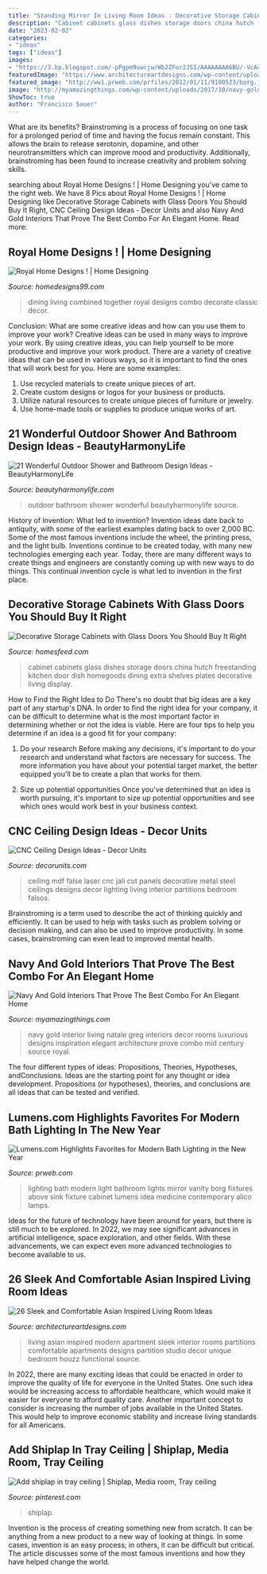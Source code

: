 ```yaml
---
title: "Standing Mirror In Living Room Ideas : Decorative Storage Cabinets With Glass Doors You Should Buy It Right"
description: "Cabinet cabinets glass dishes storage doors china hutch freestanding kitchen door dish homegoods dining extra shelves plates decorative living display"
date: "2023-02-02"
categories:
- "ideas"
tags: ["ideas"]
images:
- "https://3.bp.blogspot.com/-pPgpm9uwcjw/Wb2ZFor2JSI/AAAAAAAA6BU/-VcA4lRiVjY6SaYVMTevMjwS0J5qh_FGwCLcBGAs/s1600/7.jpg"
featuredImage: "https://www.architectureartdesigns.com/wp-content/uploads/2013/11/2031-630x511.jpg"
featured_image: "http://ww1.prweb.com/prfiles/2012/01/11/9100523/borg.jpg"
image: "http://myamazingthings.com/wp-content/uploads/2017/10/navy-gold-interior-12-.jpg"
ShowToc: true
author: "Francisco Sauer"
---
```



What are its benefits?
Brainstroming is a process of focusing on one task for a prolonged period of time and having the focus remain constant. This allows the brain to release serotonin, dopamine, and other neurotransmitters which can improve mood and productivity. Additionally, brainstroming has been found to increase creativity and problem solving skills.

	

		
searching about Royal Home Designs ! | Home Designing you've came to the right web. We have 8 Pics about Royal Home Designs ! | Home Designing like Decorative Storage Cabinets with Glass Doors You Should Buy It Right, CNC Ceiling Design Ideas - Decor Units and also Navy And Gold Interiors That Prove The Best Combo For An Elegant Home. Read more:
		
    
## Royal Home Designs ! | Home Designing

<img loading=lazy src="http://homedesigns99.com/wp/wp-content/uploads/2012/08/Dining-and-living-room-combined-together.jpg" onerror="this.onerror=null;this.src='https://tse4.mm.bing.net/th?id=OIP.EMNR9-_OR_ONWHX7MFeZXgHaGP&amp;pid=15.1';" alt="Royal Home Designs ! | Home Designing">

_Source: homedesigns99.com_

>dining living combined together royal designs combo decorate classic decor. 

	

Conclusion: What are some creative ideas and how can you use them to improve your work?
Creative ideas can be used in many ways to improve your work. By using creative ideas, you can help yourself to be more productive and improve your work product. There are a variety of creative ideas that can be used in various ways, so it is important to find the ones that will work best for you. Here are some examples: 
1. Use recycled materials to create unique pieces of art.
2. Create custom designs or logos for your business or products.
3. Utilize natural resources to create unique pieces of furniture or jewelry.
4. Use home-made tools or supplies to produce unique works of art.

    
## 21 Wonderful Outdoor Shower And Bathroom Design Ideas - BeautyHarmonyLife

<img loading=lazy src="https://beautyharmonylife.com/wp-content/uploads/2013/10/tumblr_lt69ybK2qT1qh8c0xo1_400.jpg" onerror="this.onerror=null;this.src='https://tse1.mm.bing.net/th?id=OIP.ENBqo0FInImbLcdjXNHNhQHaLJ&amp;pid=15.1';" alt="21 Wonderful Outdoor Shower and Bathroom Design Ideas - BeautyHarmonyLife">

_Source: beautyharmonylife.com_

>outdoor bathroom shower wonderful beautyharmonylife source. 

	

History of Invention: What led to invention?
Invention ideas date back to antiquity, with some of the earliest examples dating back to over 2,000 BC. Some of the most famous inventions include the wheel, the printing press, and the light bulb. Inventions continue to be created today, with many new technologies emerging each year. Today, there are many different ways to create things and engineers are constantly coming up with new ways to do things. This continual invention cycle is what led to invention in the first place.

    
## Decorative Storage Cabinets With Glass Doors You Should Buy It Right

<img loading=lazy src="https://homesfeed.com/wp-content/uploads/2015/10/rusticstorage-cabinet-with-glass-doors-for-decorative-plates-and-mug.jpg" onerror="this.onerror=null;this.src='https://tse4.mm.bing.net/th?id=OIP.JD4xAy8suV5d4R-V547aFwHaNJ&amp;pid=15.1';" alt="Decorative Storage Cabinets with Glass Doors You Should Buy It Right">

_Source: homesfeed.com_

>cabinet cabinets glass dishes storage doors china hutch freestanding kitchen door dish homegoods dining extra shelves plates decorative living display. 

	

How to Find the Right Idea to Do
There's no doubt that big ideas are a key part of any startup's DNA. In order to find the right idea for your company, it can be difficult to determine what is the most important factor in determining whether or not the idea is viable. Here are four tips to help you determine if an idea is a good fit for your company:
1. Do your research
 Before making any decisions, it's important to do your research and understand what factors are necessary for success. The more information you have about your potential target market, the better equipped you'll be to create a plan that works for them.

2. Size up potential opportunities
Once you've determined that an idea is worth pursuing, it's important to size up potential opportunities and see which ones would work best in your business context.

    
## CNC Ceiling Design Ideas - Decor Units

<img loading=lazy src="https://3.bp.blogspot.com/-pPgpm9uwcjw/Wb2ZFor2JSI/AAAAAAAA6BU/-VcA4lRiVjY6SaYVMTevMjwS0J5qh_FGwCLcBGAs/s1600/7.jpg" onerror="this.onerror=null;this.src='https://tse4.mm.bing.net/th?id=OIP.ltWr3TItaQqX_9mILy_noQHaJ4&amp;pid=15.1';" alt="CNC Ceiling Design Ideas - Decor Units">

_Source: decorunits.com_

>ceiling mdf false laser cnc jali cut panels decorative metal steel ceilings designs decor lighting living interior partitions bedroom falsos. 

	

Brainstroming is a term used to describe the act of thinking quickly and efficiently. It can be used to help with tasks such as problem solving or decision making, and can also be used to improve productivity. In some cases, brainstroming can even lead to improved mental health.

    
## Navy And Gold Interiors That Prove The Best Combo For An Elegant Home

<img loading=lazy src="http://myamazingthings.com/wp-content/uploads/2017/10/navy-gold-interior-12-.jpg" onerror="this.onerror=null;this.src='https://tse4.mm.bing.net/th?id=OIP.00QOHlg7Vb_FuM_HIr57eQHaJ3&amp;pid=15.1';" alt="Navy And Gold Interiors That Prove The Best Combo For An Elegant Home">

_Source: myamazingthings.com_

>navy gold interior living natale greg interiors decor rooms luxurious designs inspiration elegant architecture prove combo mid century source royal. 

	

The four different types of ideas: Propositions, Theories, Hypotheses, andConclusions.
Ideas are the starting point for any thought or idea development. Propositions (or hypotheses), theories, and conclusions are all ideas that can be tested and verified.

    
## Lumens.com Highlights Favorites For Modern Bath Lighting In The New Year

<img loading=lazy src="http://ww1.prweb.com/prfiles/2012/01/11/9100523/borg.jpg" onerror="this.onerror=null;this.src='https://tse4.mm.bing.net/th?id=OIP.3Ov5i-Pgh8wz_XlxDroYVAHaMN&amp;pid=15.1';" alt="Lumens.com Highlights Favorites for Modern Bath Lighting in the New Year">

_Source: prweb.com_

>lighting bath modern light bathroom lights mirror vanity borg fixtures above sink fixture cabinet lumens idea medicine contemporary alico lamps. 

	

Ideas for the future of technology have been around for years, but there is still much to be explored. In 2022, we may see significant advances in artificial intelligence, space exploration, and other fields. With these advancements, we can expect even more advanced technologies to become available to us.

    
## 26 Sleek And Comfortable Asian Inspired Living Room Ideas

<img loading=lazy src="https://www.architectureartdesigns.com/wp-content/uploads/2013/11/2031-630x511.jpg" onerror="this.onerror=null;this.src='https://tse3.mm.bing.net/th?id=OIP.IiLLR_Fxa6QU5LQcsnKx6gHaGA&amp;pid=15.1';" alt="26 Sleek and Comfortable Asian Inspired Living Room Ideas">

_Source: architectureartdesigns.com_

>living asian inspired modern apartment sleek interior rooms partitions comfortable apartments designs partition studio decor unique bedroom houzz functional source. 

	

In 2022, there are many exciting ideas that could be enacted in order to improve the quality of life for everyone in the United States. One such idea would be increasing access to affordable healthcare, which would make it easier for everyone to afford quality care. Another important concept to consider is increasing the number of jobs available in the United States. This would help to improve economic stability and increase living standards for all Americans.

    
## Add Shiplap In Tray Ceiling | Shiplap, Media Room, Tray Ceiling

<img loading=lazy src="https://i.pinimg.com/736x/5b/f5/03/5bf5039651e8fbc36037d50c7e7be84a.jpg" onerror="this.onerror=null;this.src='https://tse4.mm.bing.net/th?id=OIP.2u1z8GrLyzd04bdqeNpCQwHaJ3&amp;pid=15.1';" alt="Add shiplap in tray ceiling | Shiplap, Media room, Tray ceiling">

_Source: pinterest.com_

>shiplap. 

	

Invention is the process of creating something new from scratch. It can be anything from a new product to a new way of looking at things. In some cases, invention is an easy process; in others, it can be difficult but critical. The article discusses some of the most famous inventions and how they have helped change the world.

